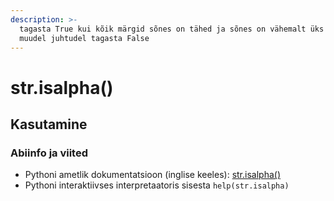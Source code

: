 ```yaml
---
description: >-
  tagasta True kui kõik märgid sõnes on tähed ja sõnes on vähemalt üks märk,
  muudel juhtudel tagasta False
---
```


# str.isalpha\(\)

## Kasutamine

### Abiinfo ja viited

* Pythoni ametlik dokumentatsioon \(inglise keeles\): [str.isalpha\(\)](https://docs.python.org/3/library/stdtypes.html#str.isalpha)
* Pythoni interaktiivses interpretaatoris sisesta `help(str.isalpha)`

